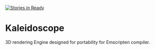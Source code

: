 [![Stories in Ready](https://badge.waffle.io/Kyle-Larson/Kaleidoscope.png?label=ready&title=Ready)](https://waffle.io/Kyle-Larson/Kaleidoscope)
# Kaleidoscope
3D rendering Engine designed for portability for Emscripten compiler.
